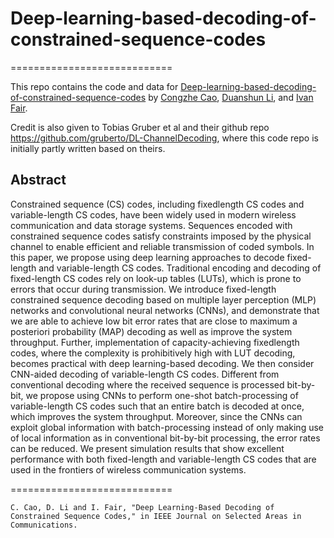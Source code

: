 # Deep-learning-based-decoding-of-constrained-sequence-codes
============================

This repo contains the code and data for [Deep-learning-based-decoding-of-constrained-sequence-codes](https://ieeexplore.ieee.org/abstract/document/8792188) by [Congzhe Cao](https://scholar.google.ca/citations?user=lWZ14igAAAAJ&hl=en&oi=ao), [Duanshun Li](https://scholar.google.ca/citations?hl=en&user=RbDI3VUAAAAJ), and [Ivan Fair](http://www.ece.ualberta.ca/~fair/).

Credit is also given to Tobias Gruber et al and their github repo https://github.com/gruberto/DL-ChannelDecoding, where this code repo is initially partly written based on theirs.

## Abstract
Constrained sequence (CS) codes, including fixedlength CS codes and variable-length CS codes, have been widely used in modern wireless communication and data storage systems. Sequences encoded with constrained sequence codes satisfy constraints imposed by the physical channel to enable efficient and reliable transmission of coded symbols. In this paper, we propose using deep learning approaches to decode fixed-length and variable-length CS codes. Traditional encoding and decoding of fixed-length CS codes rely on look-up tables (LUTs), which is prone to errors that occur during transmission. We introduce fixed-length constrained sequence decoding based on multiple layer perception (MLP) networks and convolutional neural networks (CNNs), and demonstrate that we are able to achieve low bit error rates that are close to maximum a posteriori probability (MAP) decoding as well as improve the system throughput. Further, implementation of capacity-achieving fixedlength codes, where the complexity is prohibitively high with LUT decoding, becomes practical with deep learning-based decoding. We then consider CNN-aided decoding of variable-length CS codes. Different from conventional decoding where the received sequence is processed bit-by-bit, we propose using CNNs to perform one-shot batch-processing of variable-length CS codes such that an entire batch is decoded at once, which improves the system throughput. Moreover, since the CNNs can exploit global information with batch-processing instead of only making use of local information as in conventional bit-by-bit processing, the error rates can be reduced. We present simulation results that show excellent performance with both fixed-length and variable-length CS codes that are used in the frontiers of wireless communication systems.

============================

```
C. Cao, D. Li and I. Fair, "Deep Learning-Based Decoding of Constrained Sequence Codes," in IEEE Journal on Selected Areas in Communications.
```
